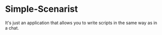 # Simple-Scenarist
It's just an application that allows you to write scripts in the same way as in a chat.
